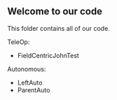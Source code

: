 ## Welcome to our code

This folder contains all of our code.

TeleOp:
 - FieldCentricJohnTest

Autonomous:
 - LeftAuto
 - ParentAuto